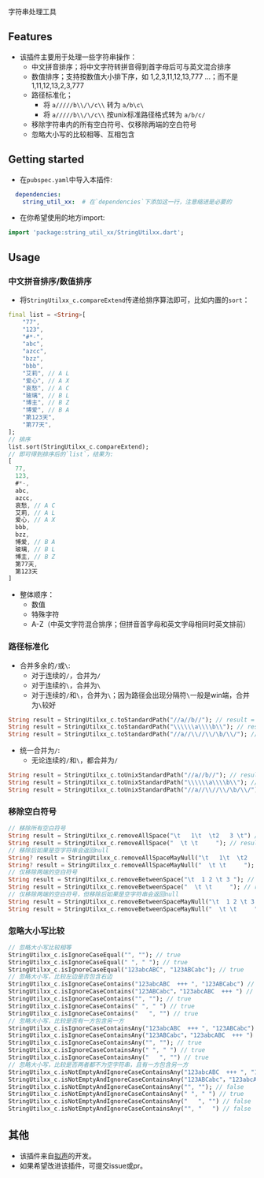 字符串处理工具

## Features
* 该插件主要用于处理一些字符串操作：
  * 中文拼音排序；将中文字符转拼音得到首字母后可与英文混合排序
  * 数值排序；支持按数值大小排下序，如 1,2,3,11,12,13,777 ...；而不是 1,11,12,13,2,3,777
  * 路径标准化；
    * 将 `a/////b\\/\/c\\` 转为 `a/b\c\`
    * 将 `a/////b\\/\/c\\` 按unix标准路径格式转为 `a/b/c/`
  * 移除字符串内的所有空白符号、仅移除两端的空白符号
  * 忽略大小写的比较相等、互相包含

## Getting started

* 在`pubspec.yaml`中导入本插件:
```yaml
  dependencies:
    string_util_xx:  # 在`dependencies`下添加这一行，注意缩进是必要的
```
* 在你希望使用的地方import:
```dart
import 'package:string_util_xx/StringUtilxx.dart';
```

## Usage

### 中文拼音排序/数值排序
* 将`StringUtilxx_c.compareExtend`传递给排序算法即可，比如内置的`sort`：
```dart
final list = <String>[
    "77",
    "123",
    "#*-",
    "abc",
    "azcc",
    "bzz",
    "bbb",
    "艾莉", // A L
    "爱心", // A X
    "哀愁", // A C
    "玻璃", // B L
    "博主", // B Z
    "博爱", // B A
    "第123天",
    "第77天",
];
// 排序
list.sort(StringUtilxx_c.compareExtend);
// 即可得到排序后的`list`，结果为:
[
  77, 
  123, 
  #*-, 
  abc, 
  azcc, 
  哀愁, // A C
  艾莉, // A L
  爱心, // A X
  bbb, 
  bzz, 
  博爱, // B A
  玻璃, // B L
  博主, // B Z
  第77天, 
  第123天
]
```
* 整体顺序：
  * 数值
  * 特殊字符
  * A-Z（中英文字符混合排序；但拼音首字母和英文字母相同时英文排前）

### 路径标准化
* 合并多余的`/`或`\`:
  * 对于连续的`/`，合并为`/`
  * 对于连续的`\`，合并为`\`
  * 对于连续的`/`和`\`，合并为`\`；因为路径会出现分隔符`\`一般是win端，合并为`\`较好
```dart
String result = StringUtilxx_c.toStandardPath("//a//b//"); // result = "/a/b/";
String result = StringUtilxx_c.toStandardPath("\\\\\\a\\\\b\\"); // result = "\a\b\";
String result = StringUtilxx_c.toStandardPath("//a//\\//\\/\b/\\/"); // result = "/a\b\";
```
* 统一合并为`/`:
  * 无论连续的`/`和`\`，都合并为`/`
```dart
String result = StringUtilxx_c.toUnixStandardPath("//a//b//"); // result = "/a/b/";
String result = StringUtilxx_c.toUnixStandardPath("\\\\\\a\\\\b\\"); // result = "/a/b/";
String result = StringUtilxx_c.toUnixStandardPath("//a//\\//\\/\b/\\/"); // result = "/a/b/";
```

### 移除空白符号
```dart
// 移除所有空白符号
String result = StringUtilxx_c.removeAllSpace("\t   1\t  \t2   3 \t") // result = "123";
String result = StringUtilxx_c.removeAllSpace("  \t \t     "); // result = "";
// 移除后如果是空字符串会返回null
String? result = StringUtilxx_c.removeAllSpaceMayNull("\t   1\t  \t2   3 \t") // result = "123";
String? result = StringUtilxx_c.removeAllSpaceMayNull("  \t \t     "); // result = null;
// 仅移除两端的空白符号
String result = StringUtilxx_c.removeBetweenSpace("\t  1 2 \t 3 "); // result = "1 2 \t 3";
String result = StringUtilxx_c.removeBetweenSpace("  \t \t     "); // result = "";
// 仅移除两端的空白符号，但移除后如果是空字符串会返回null
String result = StringUtilxx_c.removeBetweenSpaceMayNull("\t  1 2 \t 3 "); // result = "1 2 \t 3";
String result = StringUtilxx_c.removeBetweenSpaceMayNull("  \t \t     "); // result = null;
```

### 忽略大小写比较
```dart
// 忽略大小写比较相等
StringUtilxx_c.isIgnoreCaseEqual("", ""); // true
StringUtilxx_c.isIgnoreCaseEqual(" ", " "); // true
StringUtilxx_c.isIgnoreCaseEqual("123abcABC", "123ABCabc"); // true
// 忽略大小写，比较左边是否包含右边
StringUtilxx_c.isIgnoreCaseContains("123abcABC  +++ ", "123ABCabc") // true
StringUtilxx_c.isIgnoreCaseContains("123ABCabc"，"123abcABC  +++ ") // false
StringUtilxx_c.isIgnoreCaseContains("", ""); // true
StringUtilxx_c.isIgnoreCaseContains(" ", " ") // true
StringUtilxx_c.isIgnoreCaseContains("   ", "") // true
// 忽略大小写，比较是否有一方包含另一方
StringUtilxx_c.isIgnoreCaseContainsAny("123abcABC  +++ ", "123ABCabc") // true
StringUtilxx_c.isIgnoreCaseContainsAny("123ABCabc"，"123abcABC  +++ ") // true
StringUtilxx_c.isIgnoreCaseContainsAny("", ""); // true
StringUtilxx_c.isIgnoreCaseContainsAny(" ", " ") // true
StringUtilxx_c.isIgnoreCaseContainsAny("   ", "") // true
// 忽略大小写，比较是否两者都不为空字符串，且有一方包含另一方
StringUtilxx_c.isNotEmptyAndIgnoreCaseContainsAny("123abcABC  +++ ", "123ABCabc") // true
StringUtilxx_c.isNotEmptyAndIgnoreCaseContainsAny("123ABCabc"，"123abcABC  +++ ") // true
StringUtilxx_c.isNotEmptyAndIgnoreCaseContainsAny("", ""); // false
StringUtilxx_c.isNotEmptyAndIgnoreCaseContainsAny(" ", " ") // true
StringUtilxx_c.isNotEmptyAndIgnoreCaseContainsAny("   ", "") // false
StringUtilxx_c.isNotEmptyAndIgnoreCaseContainsAny("", "   ") // false

```

## 其他
* 该插件来自[拟声](https://github.com/coolight7/MimicryMusic)的开发。
* 如果希望改进该插件，可提交issue或pr。